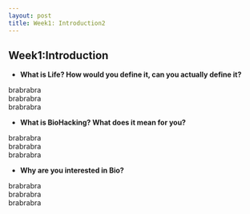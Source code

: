 ```yaml
---
layout: post
title: Week1: Introduction2
---
```


## Week1:Introduction

- **What is Life? How would you define it, can you actually define it?**

brabrabra  
brabrabra  
brabrabra  



- **What is BioHacking? What does it mean for you?**

brabrabra  
brabrabra  
brabrabra  


- **Why are you interested in Bio?**

brabrabra  
brabrabra  
brabrabra  


